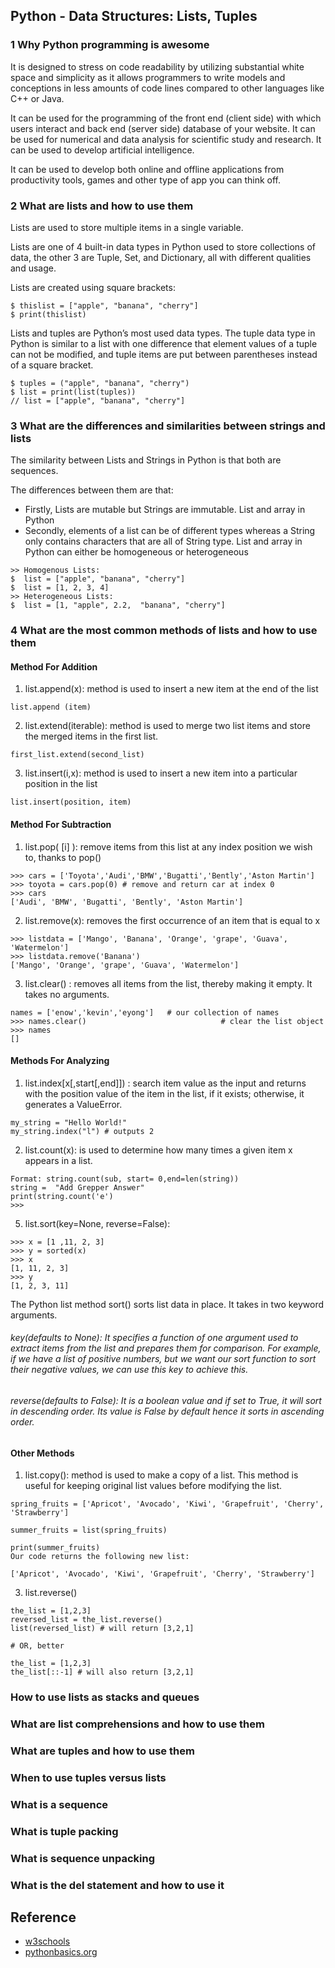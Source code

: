 ## Python - Data Structures: Lists, Tuples

### 1 Why Python programming is awesome

It is designed to stress on code readability by utilizing substantial white space and simplicity as it allows programmers to write models and conceptions in less amounts of code lines compared to other languages like C++ or Java. 

It can be used for the programming of the front end (client side) with which users interact and back end (server side) database of your website. It can be used for numerical and data analysis for scientific study and research. It can be used to develop artificial intelligence.

It can be used to develop both online and offline applications from productivity tools, games and other type of app you can think off.

### 2 What are lists and how to use them

Lists are used to store multiple items in a single variable.

Lists are one of 4 built-in data types in Python used to store collections of data, the other 3 are Tuple, Set, and Dictionary, all with different qualities and usage.

Lists are created using square brackets:

```
$ thislist = ["apple", "banana", "cherry"]
$ print(thislist)
```
Lists and tuples are Python’s most used data types. The tuple data type in Python is similar to a list with one difference that element values of a tuple can not be modified, and tuple items are put between parentheses instead of a square bracket.

```
$ tuples = ("apple", "banana", "cherry")
$ list = print(list(tuples)) 
// list = ["apple", "banana", "cherry"]
```

### 3 What are the differences and similarities between strings and lists

The similarity between Lists and Strings in Python is that both are sequences. 

The differences between them are that:
- Firstly, Lists are mutable but Strings are immutable. List and array in Python 
- Secondly, elements of a list can be of different types whereas a String only contains characters that are all of String type. List and array in Python can either be homogeneous or heterogeneous
```
>> Homogenous Lists:
$  list = ["apple", "banana", "cherry"]
$  list = [1, 2, 3, 4]
>> Heterogeneous Lists:
$  list = [1, "apple", 2.2,  "banana", "cherry"]
```

### 4 What are the most common methods of lists and how to use them
#### Method For Addition
1) list.append(x): method is used to insert a new item at the end of the list
```
list.append (item)
```
2) list.extend(iterable): method is used to merge two list items and store the merged items in the first list.
```
first_list.extend(second_list)
```

3) list.insert(i,x): method is used to insert a new item into a particular position in the list
```
list.insert(position, item)
```

#### Method For Subtraction
1) list.pop( [i] ): remove items from this list at any index position we wish to, thanks to pop()
```
>>> cars = ['Toyota','Audi','BMW','Bugatti','Bently','Aston Martin']
>>> toyota = cars.pop(0) # remove and return car at index 0
>>> cars
['Audi', 'BMW', 'Bugatti', 'Bently', 'Aston Martin']
```


2) list.remove(x): removes the first occurrence of an item that is equal to x
```
>>> listdata = ['Mango', 'Banana', 'Orange', 'grape', 'Guava', 'Watermelon']
>>> listdata.remove('Banana')
['Mango', 'Orange', 'grape', 'Guava', 'Watermelon']
```
3) list.clear() : removes all items from the list, thereby making it empty. It takes no arguments.
```
names = ['enow','kevin','eyong']   # our collection of names
>>> names.clear()                              # clear the list object
>>> names
[]
```
#### Methods For Analyzing
1) list.index[x[,start[,end]]) : search item value as the input and returns with the position value of the item in the list, if it exists; otherwise, it generates a ValueError. 

```
my_string = "Hello World!"
my_string.index("l") # outputs 2
```
2) list.count(x): is used to determine how many times a given item x appears in a list.
```
Format: string.count(sub, start= 0,end=len(string))
string =  "Add Grepper Answer"
print(string.count('e')
>>> 
```
 
5) list.sort(key=None, reverse=False):
```
>>> x = [1 ,11, 2, 3]
>>> y = sorted(x)
>>> x
[1, 11, 2, 3]
>>> y
[1, 2, 3, 11]
```
The Python list method sort() sorts list data in place. It takes in two keyword arguments.

###### key(defaults to None): It specifies a function of one argument used to extract items from the list and prepares them for comparison. For example, if we have a list of positive numbers, but we want our sort function to sort their negative values, we can use this key to achieve this.
###### reverse(defaults to False): It is a boolean value and if set to True, it will sort in descending order. Its value is False by default hence it sorts in ascending order.
#### Other Methods
1) list.copy():  method is used to make a copy of a list. This method is useful for keeping original list values before modifying the list.
```
spring_fruits = ['Apricot', 'Avocado', 'Kiwi', 'Grapefruit', 'Cherry', 'Strawberry']

summer_fruits = list(spring_fruits)

print(summer_fruits)
Our code returns the following new list:

['Apricot', 'Avocado', 'Kiwi', 'Grapefruit', 'Cherry', 'Strawberry']
``` 

3) list.reverse()
```
the_list = [1,2,3]
reversed_list = the_list.reverse()
list(reversed_list) # will return [3,2,1]

# OR, better

the_list = [1,2,3]
the_list[::-1] # will also return [3,2,1]
``` 


### How to use lists as stacks and queues
### What are list comprehensions and how to use them
### What are tuples and how to use them
### When to use tuples versus lists
### What is a sequence
### What is tuple packing
### What is sequence unpacking
### What is the del statement and how to use it

## Reference
- [w3schools](https://www.w3schools.com/python/ref_list_append.asp)
- [pythonbasics.org](https://pythonbasics.org/why-python-is-awesome/)
